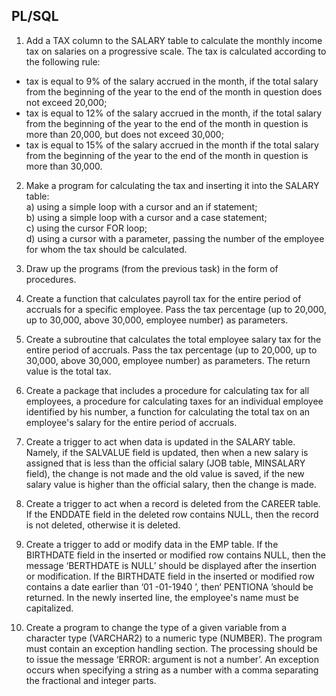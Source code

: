 ## PL/SQL

1. Add a TAX column to the SALARY table to calculate the monthly income tax on salaries on a progressive scale. 
The tax is calculated according to the following rule:<br>
 - tax is equal to 9% of the salary accrued in the month, if the total salary from the beginning of the year to the end of the month in question does not exceed 20,000;<br>
 - tax is equal to 12% of the salary accrued in the month, if the total salary from the beginning of the year to the end of the month in question is more than 20,000, but does not exceed 30,000;<br>
 - tax is equal to 15% of the salary accrued in the month if the total salary from the beginning of the year to the end of the month in question is more than 30,000.<br>

2. Make a program for calculating the tax and inserting it into the SALARY table:<br>
a) using a simple loop with a cursor and an if statement;<br>
b) using a simple loop with a cursor and a case statement;<br>
c) using the cursor FOR loop;<br>
d) using a cursor with a parameter, passing the number of the employee for whom the tax should be calculated.<br>

3. Draw up the programs (from the previous task) in the form of procedures.
4. Create a function that calculates payroll tax for the entire period of accruals for a specific employee. Pass the tax percentage (up to 20,000, up to 30,000, above 30,000, employee number) as parameters.
5. Create a subroutine that calculates the total employee salary tax for the entire period of accruals. Pass the tax percentage (up to 20,000, up to 30,000, above 30,000, employee number) as parameters. The return value is the total tax.
6. Create a package that includes a procedure for calculating tax for all employees, a procedure for calculating taxes for an individual employee identified by his number, a function for calculating the total tax on an employee's salary for the entire period of accruals.
7. Create a trigger to act when data is updated in the SALARY table. Namely, if the SALVALUE field is updated, then when a new salary is assigned that is less than the official salary (JOB table, MINSALARY field), the change is not made and the old value is saved, if the new salary value is higher than the official salary, then the change is made.
8. Create a trigger to act when a record is deleted from the CAREER table. If the ENDDATE field in the deleted row contains NULL, then the record is not deleted, otherwise it is deleted.
9. Create a trigger to add or modify data in the EMP table. If the BIRTHDATE field in the inserted or modified row contains NULL, then the message ‘BERTHDATE is NULL’ should be displayed after the insertion or modification. If the BIRTHDATE field in the inserted or modified row contains a date earlier than ‘01 -01-1940 ’, then‘ PENTIONA ’should be returned. In the newly inserted line, the employee's name must be capitalized.
10. Create a program to change the type of a given variable from a character type (VARCHAR2) to a numeric type (NUMBER). The program must contain an exception handling section. The processing should be to issue the message ‘ERROR: argument is not a number’. An exception occurs when specifying a string as a number with a comma separating the fractional and integer parts.
